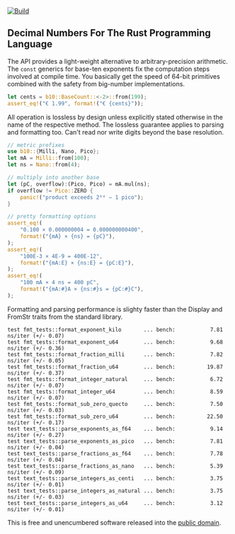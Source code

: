 [![Build](https://github.com/pascaldekloe/b10/actions/workflows/rust.yml/badge.svg)](https://github.com/pascaldekloe/b10/actions/workflows/rust.yml)

## Decimal Numbers For The Rust Programming Language

The API provides a light-weight alternative to arbitrary-precision arithmetic.
The `const` generics for base-ten exponents fix the computation steps involved
at compile time. You basically get the speed of 64-bit primitives combined with
the safety from big-number implementations.

```rust
let cents = b10::BaseCount::<-2>::from(199);
assert_eq!("€ 1.99", format!("€ {cents}"));
```

All operation is lossless by design unless explicitly stated otherwise in the
name of the respective method. The lossless guarantee applies to parsing and
formatting too. Can't read nor write digits beyond the base resolution.

```rust
// metric prefixes
use b10::{Milli, Nano, Pico};
let mA = Milli::from(100);
let ns = Nano::from(4);

// multiply into another base
let (pC, overflow):(Pico, Pico) = mA.mul(ns);
if overflow != Pico::ZERO {
    panic!("product exceeds 2⁶⁴ − 1 pico");
}

// pretty formatting options
assert_eq!(
    "0.100 × 0.000000004 = 0.000000000400",
    format!("{mA} × {ns} = {pC}"),
);
assert_eq!(
    "100E-3 × 4E-9 = 400E-12",
    format!("{mA:E} × {ns:E} = {pC:E}"),
);
assert_eq!(
    "100 mA × 4 ns = 400 pC",
    format!("{mA:#}A × {ns:#}s = {pC:#}C"),
);
```

Formatting and parsing performance is slighty faster than the Display and
FromStr traits from the standard library.

```
test fmt_tests::format_exponent_kilo       ... bench:           7.81 ns/iter (+/- 0.07)
test fmt_tests::format_exponent_u64        ... bench:           9.68 ns/iter (+/- 0.36)
test fmt_tests::format_fraction_milli      ... bench:           7.82 ns/iter (+/- 0.05)
test fmt_tests::format_fraction_u64        ... bench:          19.87 ns/iter (+/- 0.37)
test fmt_tests::format_integer_natural     ... bench:           6.72 ns/iter (+/- 0.07)
test fmt_tests::format_integer_u64         ... bench:           8.59 ns/iter (+/- 0.07)
test fmt_tests::format_sub_zero_quecto     ... bench:           7.50 ns/iter (+/- 0.03)
test fmt_tests::format_sub_zero_u64        ... bench:          22.50 ns/iter (+/- 0.17)
test text_tests::parse_exponents_as_f64    ... bench:           9.14 ns/iter (+/- 0.27)
test text_tests::parse_exponents_as_pico   ... bench:           7.81 ns/iter (+/- 0.04)
test text_tests::parse_fractions_as_f64    ... bench:           7.78 ns/iter (+/- 0.04)
test text_tests::parse_fractions_as_nano   ... bench:           5.39 ns/iter (+/- 0.09)
test text_tests::parse_integers_as_centi   ... bench:           3.75 ns/iter (+/- 0.01)
test text_tests::parse_integers_as_natural ... bench:           3.75 ns/iter (+/- 0.03)
test text_tests::parse_integers_as_u64     ... bench:           3.12 ns/iter (+/- 0.01)
```

This is free and unencumbered software released into the
[public domain](https://creativecommons.org/publicdomain/zero/1.0).
